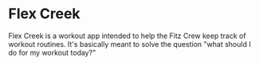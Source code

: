 # Flex Creek

Flex Creek is a workout app intended to help the Fitz Crew keep track of workout routines. It's basically meant to solve the question "what should I do for my workout today?"
